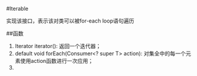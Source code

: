 #Iterable

实现该接口，表示该对类可以被for-each loop语句遍历

##函数

1. Iterator<T> iterator(): 返回一个迭代器；
2. default void forEach(Consumer<? super T> action): 对集全中的每一个元素使用action函数进行一次应用；
3. 